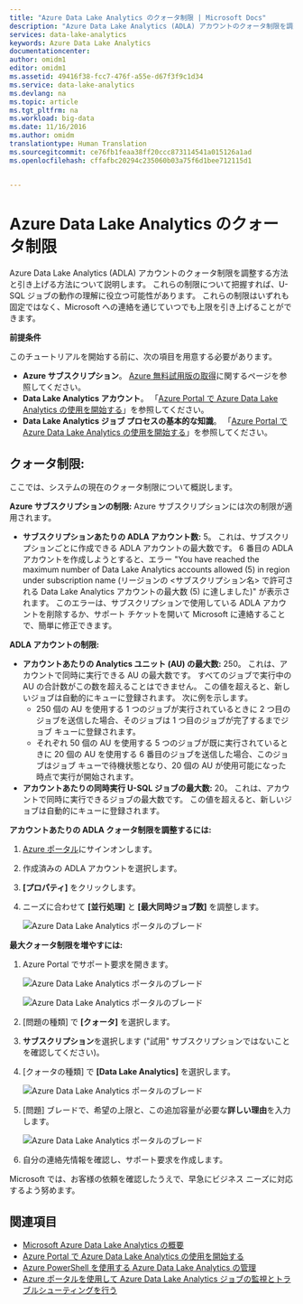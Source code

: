 ```yaml
---
title: "Azure Data Lake Analytics のクォータ制限 | Microsoft Docs"
description: "Azure Data Lake Analytics (ADLA) アカウントのクォータ制限を調整する方法と引き上げる方法について説明します。 これらの制限について把握すれば、U-SQL ジョブの動作の理解に役立つ可能性があります。 これらの制限はいずれも固定ではなく、Microsoft への連絡を通じていつでも上限を引き上げることができます。"
services: data-lake-analytics
keywords: Azure Data Lake Analytics
documentationcenter: 
author: omidm1
editor: omidm1
ms.assetid: 49416f38-fcc7-476f-a55e-d67f3f9c1d34
ms.service: data-lake-analytics
ms.devlang: na
ms.topic: article
ms.tgt_pltfrm: na
ms.workload: big-data
ms.date: 11/16/2016
ms.author: omidm
translationtype: Human Translation
ms.sourcegitcommit: ce76fb1feaa38ff20ccc873114541a015126a1ad
ms.openlocfilehash: cffafbc20294c235060b03a75f6d1bee712115d1


---
```

# <a name="azure-data-lake-analytics-quota-limits"></a>Azure Data Lake Analytics のクォータ制限
Azure Data Lake Analytics (ADLA) アカウントのクォータ制限を調整する方法と引き上げる方法について説明します。 これらの制限について把握すれば、U-SQL ジョブの動作の理解に役立つ可能性があります。 これらの制限はいずれも固定ではなく、Microsoft への連絡を通じていつでも上限を引き上げることができます。

**前提条件**

このチュートリアルを開始する前に、次の項目を用意する必要があります。

* **Azure サブスクリプション**。 [Azure 無料試用版の取得](https://azure.microsoft.com/pricing/free-trial/)に関するページを参照してください。
* **Data Lake Analytics アカウント**。 「[Azure Portal で Azure Data Lake Analytics の使用を開始する](https://azure.microsoft.com/en-us/documentation/articles/data-lake-analytics-get-started-portal/#create-adl-analytics-account)」を参照してください。
* **Data Lake Analytics ジョブ プロセスの基本的な知識**。 「[Azure Portal で Azure Data Lake Analytics の使用を開始する](https://azure.microsoft.com/en-us/documentation/articles/data-lake-analytics-get-started-portal/)」を参照してください。

<!-- ################################ -->
<!-- ################################ -->
## <a name="quota-limits"></a>クォータ制限:
ここでは、システムの現在のクォータ制限について概説します。

**Azure サブスクリプションの制限:** Azure サブスクリプションには次の制限が適用されます。
* **サブスクリプションあたりの ADLA アカウント数:** 5。 これは、サブスクリプションごとに作成できる ADLA アカウントの最大数です。 6 番目の ADLA アカウントを作成しようとすると、エラー "You have reached the maximum number of Data Lake Analytics accounts allowed (5) in region under subscription name (リージョンの <サブスクリプション名> で許可される Data Lake Analytics アカウントの最大数 (5) に達しました)" が表示されます。 このエラーは、サブスクリプションで使用している ADLA アカウントを削除するか、サポート チケットを開いて Microsoft に連絡することで、簡単に修正できます。

**ADLA アカウントの制限:**
* **アカウントあたりの Analytics ユニット (AU) の最大数:** 250。 これは、アカウントで同時に実行できる AU の最大数です。 すべてのジョブで実行中の AU の合計数がこの数を超えることはできません。 この値を超えると、新しいジョブは自動的にキューに登録されます。 次に例を示します。
    * 250 個の AU を使用する 1 つのジョブが実行されているときに 2 つ目のジョブを送信した場合、そのジョブは 1 つ目のジョブが完了するまでジョブ キューに登録されます。
    * それぞれ 50 個の AU を使用する 5 つのジョブが既に実行されているときに 20 個の AU を使用する 6 番目のジョブを送信した場合、このジョブはジョブ キューで待機状態となり、20 個の AU が使用可能になった時点で実行が開始されます。
* **アカウントあたりの同時実行 U-SQL ジョブの最大数:** 20。 これは、アカウントで同時に実行できるジョブの最大数です。 この値を超えると、新しいジョブは自動的にキューに登録されます。

**アカウントあたりの ADLA クォータ制限を調整するには:**
1. [Azure ポータル](https://portal.azure.com)にサインオンします。
2. 作成済みの ADLA アカウントを選択します。
3. **[プロパティ]** をクリックします。
4. ニーズに合わせて **[並行処理]** と **[最大同時ジョブ数]** を調整します。

    ![Azure Data Lake Analytics ポータルのブレード](./media/data-lake-analytics-quota-limits/data-lake-analytics-quota-properties.png)

**最大クォータ制限を増やすには:**
1. Azure Portal でサポート要求を開きます。

    ![Azure Data Lake Analytics ポータルのブレード](./media/data-lake-analytics-quota-limits/data-lake-analytics-quota-help-support.png)

    ![Azure Data Lake Analytics ポータルのブレード](./media/data-lake-analytics-quota-limits/data-lake-analytics-quota-support-request.png)
2. [問題の種類] で **[クォータ]** を選択します。
3. **サブスクリプション**を選択します ("試用" サブスクリプションではないことを確認してください)。
4. [クォータの種類] で **[Data Lake Analytics]** を選択します。

    ![Azure Data Lake Analytics ポータルのブレード](./media/data-lake-analytics-quota-limits/data-lake-analytics-quota-support-request-basics.png)

5.  [問題] ブレードで、希望の上限と、この追加容量が必要な**詳しい理由**を入力します。

    ![Azure Data Lake Analytics ポータルのブレード](./media/data-lake-analytics-quota-limits/data-lake-analytics-quota-support-request-details.png)

6.  自分の連絡先情報を確認し、サポート要求を作成します。

Microsoft では、お客様の依頼を確認したうえで、早急にビジネス ニーズに対応するよう努めます。

## <a name="see-also"></a>関連項目
* [Microsoft Azure Data Lake Analytics の概要](data-lake-analytics-overview.md)
* [Azure Portal で Azure Data Lake Analytics の使用を開始する](data-lake-analytics-get-started-portal.md)
* [Azure PowerShell を使用する Azure Data Lake Analytics の管理](data-lake-analytics-manage-use-powershell.md)
* [Azure ポータルを使用して Azure Data Lake Analytics ジョブの監視とトラブルシューティングを行う](data-lake-analytics-monitor-and-troubleshoot-jobs-tutorial.md)



<!--HONumber=Nov16_HO3-->


